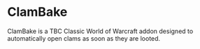 # ClamBake

ClamBake is a TBC Classic World of Warcraft addon designed to automatically open clams as soon as they are looted.
